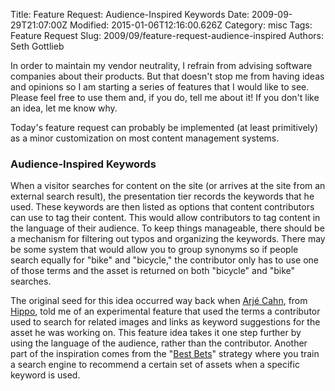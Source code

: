 Title: Feature Request: Audience-Inspired Keywords
Date: 2009-09-29T21:07:00Z
Modified: 2015-01-06T12:16:00.626Z
Category: misc
Tags: Feature Request
Slug: 2009/09/feature-request-audience-inspired
Authors: Seth Gottlieb

In order to maintain my vendor neutrality, I refrain from advising software companies about their products. But that doesn't stop me from having ideas and opinions so I am starting a series of features that I would like to see. Please feel free to use them and, if you do, tell me about it! If you don't like an idea, let me know why.  

Today's feature request can probably be implemented (at least primitively) as a minor customization on most content management systems.

  

### Audience-Inspired Keywords

  

When a visitor searches for content on the site (or arrives at the site from an external search result), the presentation tier records the keywords that he used. These keywords are then listed as options that content contributors can use to tag their content. This would allow contributors to tag content in the language of their audience. To keep things manageable, there should be a mechanism for filtering out typos and organizing the keywords. There may be some system that would allow you to group synonyms so if people search equally for "bike" and "bicycle," the contributor only has to use one of those terms and the asset is returned on both "bicycle" and "bike" searches.  

The original seed for this idea occurred way back when [Arjé Cahn](http://blogs.hippo.nl/arje/), from [Hippo](http://www.onehippo.com/), told me of an experimental feature that used the terms a contributor used to search for related images and links as keyword suggestions for the asset he was working on. This feature idea takes it one step further by using the language of the audience, rather than the contributor. Another part of the inspiration comes from the "[Best Bets](http://www.steptwo.com.au/papers/cmb_bestbets)" strategy where you train a search engine to recommend a certain set of assets when a specific keyword is used. 
